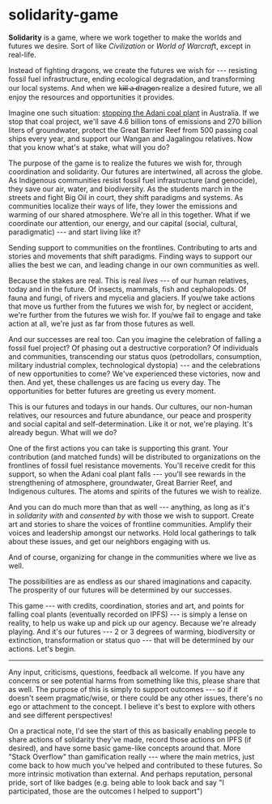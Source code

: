 # solidarity-game

**Solidarity** is a game, where we work together to make the worlds and futures we desire. Sort of like *Civilization* or *World of Warcraf*t, except in real-life.

Instead of fighting dragons, we create the futures we wish for --- resisting fossil fuel infrastructure, ending ecological degradation, and transforming our local systems. And when we k̴i̴l̴l̴ ̴a̴ ̴d̴r̴a̴g̴o̴n̴ realize a desired future, we all enjoy the resources and opportunities it provides.

Imagine one such situation: [stopping the Adani coal plant](https://www.stopadani.com/why_stop_adani) in Australia. If we stop that coal project, we'll save 4.6 billion tons of emissions and 270 billion liters of groundwater, protect the Great Barrier Reef from 500 passing coal ships every year, and support our Wangan and Jagalingou relatives. Now that you know what's at stake, what will you do?

The purpose of the game is to realize the futures we wish for, through coordination and solidarity. Our futures are intertwined, all across the globe. As Indigenous communities resist fossil fuel infrastructure (and genocide), they save our air, water, and biodiversity. As the students march in the streets and fight Big Oil in court, they shift paradigms and systems. As communities localize their ways of life, they lower the emissions and warming of our shared atmosphere. We're all in this together. What if we coordinate our attention, our energy, and our capital (social, cultural, paradigmatic) --- and start living like it?

Sending support to communities on the frontlines. Contributing to arts and stories and movements that shift paradigms. Finding ways to support our allies the best we can, and leading change in our own communities as well.

Because the stakes are real. This is real *lives* --- of our human relatives, today and in the future. Of insects, mammals, fish and cephalopods. Of fauna and fungi, of rivers and mycelia and glaciers. If you/we take actions that move us further from the futures we wish for, by neglect or accident, we're further from the futures we wish for. If you/we fail to engage and take action at all, we're just as far from those futures as well.

And our successes are real too. Can you imagine the celebration of falling a fossil fuel project? Of phasing out a destructive corporation? Of individuals and communities, transcending our status quos (petrodollars, consumption, military industrial complex, technological dystopia) --- and the celebrations of new opportunities to come? We've experienced these victories, now and then. And yet, these challenges us are facing us every day. The opportunities for better futures are greeting us every moment.

This is our futures and todays in our hands. Our cultures, our non-human relatives, our resources and future abundance, our peace and prosperity and social capital and self-determination. Like it or not, we're playing. It's already begun. What will we do?

One of the first actions you can take is supporting this grant. Your contribution (and matched funds) will be distributed to organizations on the frontlines of fossil fuel resistance movements. You'll receive credit for this support, so when the Adani coal plant falls --- you'll see rewards in the strengthening of atmosphere, groundwater, Great Barrier Reef, and Indigenous cultures. The atoms and spirits of the futures we wish to realize.

And you can do much more than that as well --- anything, as long as it's in *solidarity with* and *consented by* with those we wish to support. Create art and stories to share the voices of frontline communities. Amplify their voices and leadership amongst our networks. Hold local gatherings to talk about these issues, and get our neighbors engaging with us.

And of course, organizing for change in the communities where we live as well.

The possibilities are as endless as our shared imaginations and capacity. The prosperity of our futures will be determined by our successes.

This game --- with credits, coordination, stories and art, and points for falling coal plants (eventually recorded on IPFS) --- is simply a lense on reality, to help us wake up and pick up our agency. Because we're already playing. And it's our futures --- 2 or 3 degrees of warming, biodiversity or extinction, transformation or status quo --- that will be determined by our actions. Let's begin.

________________

Any input, criticisms, questions, feedback all welcome. If you have any concerns or see potential harms from something like this, please share that as well. The purpose of this is simply to support outcomes --- so if it doesn't seem pragmatic/wise, or there could be any other issues, there's no ego or attachment to the concept. I believe it's best to explore with others and see different perspectives!

On a practical note, I'd see the start of this as basically enabling people to share actions of solidarity they've made, record those actions on IPFS (if desired), and have some basic game-like concepts around that. More "Stack Overflow" than gamification really --- where the main metrics, just come back to how much you've helped and contributed to these futures. So more intrinsic motivation than external. And perhaps reputation, personal pride, sort of like badges (e.g. being able to look back and say "I participated, those are the outcomes I helped to support")
